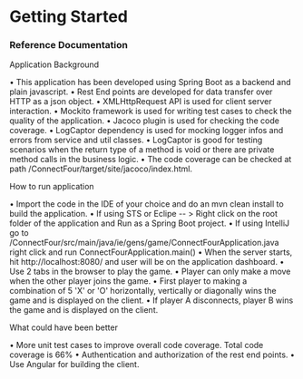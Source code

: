 # Getting Started

### Reference Documentation
Application Background

•	This application has been developed using Spring Boot as a backend and plain javascript.
•	Rest End points are developed for data transfer over HTTP as a json object.
•	XMLHttpRequest API is used for client server interaction.
•	Mockito framework is used for writing test cases to check the quality of the application.
•	Jacoco plugin is used for checking the code coverage.
•	LogCaptor dependency is used for mocking logger infos and errors from service and util classes.
•	LogCaptor is good for testing scenarios when the return type of a method is void or there are private method calls in the business logic.
•	The code coverage can be checked at path /ConnectFour/target/site/jacoco/index.html.

How to run application

•	Import the code in the IDE of your choice and do an mvn clean install to build the application.
•	If using STS or Eclipe -- > Right click on the root folder of the application and Run as a Spring Boot project.
•	If using IntelliJ go to /ConnectFour/src/main/java/ie/gens/game/ConnectFourApplication.java right click and run ConnectFourApplication.main()
•	When the server starts, hit http://localhost:8080/ and user will be on the application dashboard.
•	Use 2 tabs in the browser to play the game.
•	Player can only make a move when the other player joins the game.
•	First player to making a combination of 5 'X' or 'O' horizontally, vertically or diagonally wins the game and is displayed on the client.
•	If player A disconnects, player B wins the game and is displayed on the client.


What could have been better

•	More unit test cases to improve overall code coverage. Total code coverage is 66% 
•	Authentication and authorization of the rest end points.
•	Use Angular for building the client.

 

 

